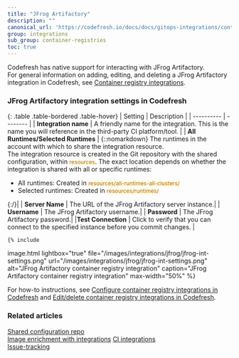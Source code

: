 ```yaml
---
title: "JFrog Artifactory"
description: ""
canonical_url: 'https://codefresh.io/docs/docs/gitops-integrations/container-registries/jfrog/'
group: integrations
sub_group: container-registries
toc: true
---
```


Codefresh has native support for interacting with JFrog Artifactory.  
For general information on adding, editing, and deleting a JFrog Artifactory integration in Codefresh, see [Container registry integrations]({{site.baseurl}}/docs/integrations/container-registries/).



### JFrog Artifactory integration settings in Codefresh

{: .table .table-bordered .table-hover}
| Setting    | Description  |
| ----------  |  -------- | 
| **Integration name**       | A friendly name for the integration. This is the name you will reference in the third-party CI platform/tool. |
| **All Runtimes/Selected Runtimes**   | {::nomarkdown} The runtimes in the account with which to share the integration resource. <br>The integration resource is created in the Git repository with the shared configuration, within <span style="font-family: var(--font-family-monospace); font-size: 87.5%; color: #ad6800; background-color: #fffbe6">resources</span>. The exact location depends on whether the integration is shared with all or specific runtimes: <br><ul><li>All runtimes: Created in <span style="font-family: var(--font-family-monospace); font-size: 87.5%; color: #ad6800; background-color: #fffbe6">resources/all-runtimes-all-clusters/</span></li><li>Selected runtimes: Created in <span style="font-family: var(--font-family-monospace); font-size: 87.5%; color: #ad6800; background-color: #fffbe6">resources/runtimes/<runtime-name></span></li></ul> {:/}|
| **Server Name**    | The URL of the JFrog Artifactory server instance.|
| **Username**       | The JFrog Artifactory username.|
| **Password**       | The JFrog Artifactory password.|
|**Test Connection** | Click to verify that you can connect to the specified instance before you commit changes. |


    {% include 
   image.html 
   lightbox="true" 
   file="/images/integrations/jfrog/jfrog-int-settings.png" 
   url="/images/integrations/jfrog/jfrog-int-settings.png" 
   alt="JFrog Artifactory container registry integration" 
   caption="JFrog Artifactory container registry integration"
   max-width="50%" 
   %}
   
For how-to instructions, see [Configure container registry integrations in Codefresh]({{site.baseurl}}/docs/integrations/container-registries/#configure-container-registry-integrations-in-codefresh) and [Edit/delete container registry integrations in Codefresh]({{site.baseurl}}/docs/integrations/container-registries/#editdelete-container-registry-integrations).  

### Related articles
[Shared configuration repo]({{site.baseurl}}/docs/reference/shared-configuration/)  
[Image enrichment with integrations]({{site.baseurl}}/docs/integrations/image-enrichment-overview/)
[CI integrations]({{site.baseurl}}/docs/integrations/ci-integrations/)  
[Issue-tracking]({{site.baseurl}}/docs/integrations/issue-tracking/)  
